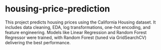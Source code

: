 # housing-price-prediction
This project predicts housing prices using the California Housing dataset. It includes data cleaning, EDA, log transformations, one-hot encoding, and feature engineering. Models like Linear Regression and Random Forest Regressor were trained, with Random Forest (tuned via GridSearchCV) delivering the best performance.
